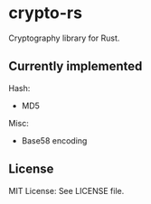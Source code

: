crypto-rs
=========

Cryptography library for Rust.

Currently implemented
---------------------

Hash:

- MD5

Misc:

- Base58 encoding

License
-------

MIT License: See LICENSE file.
